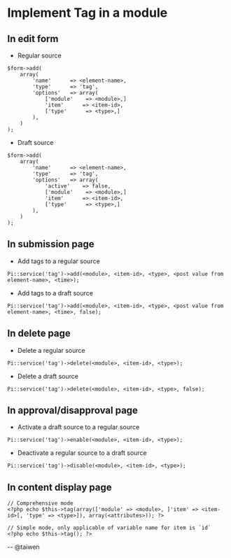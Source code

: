 
Implement Tag in a module
=========================

In edit form
-------------

- Regular source

```
$form->add(
    array(
        'name'      => <element-name>,
        'type'      => 'tag',
        'options'   => array(
            ['module'    => <module>,]
            'item'      => <item-id>,
            ['type'      => <type>,]
        ),
    )
);
```

- Draft source

```
$form->add(
    array(
        'name'      => <element-name>,
        'type'      => 'tag',
        'options'   => array(
            'active'    => false,
            ['module'    => <module>,]
            'item'      => <item-id>,
            ['type'      => <type>,]
        ),
    )
);
```

In submission page
-----------------------

- Add tags to a regular source

```
Pi::service('tag')->add(<module>, <item-id>, <type>, <post value from element-name>, <time>);
```

- Add tags to a draft source

```
Pi::service('tag')->add(<module>, <item-id>, <type>, <post value from element-name>, <time>, false);
```

In delete page
-----------------------

- Delete a regular source

```
Pi::service('tag')->delete(<module>, <item-id>, <type>);
```

- Delete a draft source

```
Pi::service('tag')->delete(<module>, <item-id>, <type>, false);
```

In approval/disapproval page
-----------------------

- Activate a draft source to a regular source

```
Pi::service('tag')->enable(<module>, <item-id>, <type>);
```

- Deactivate a regular source to a draft source

```
Pi::service('tag')->disable(<module>, <item-id>, <type>);
```

In content display page
------------------------

```
// Comprehensive mode
<?php echo $this->tag(array(['module' => <module>, ]'item' => <item-id>[, 'type' => <type>]), array(<attributes>)); ?>

// Simple mode, only applicable of variable name for item is `id`
<?php echo $this->tag(); ?>
```


-- @taiwen